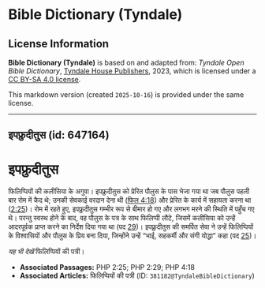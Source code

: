 # Bible Dictionary (Tyndale)

## License Information

**Bible Dictionary (Tyndale)** is based on and adapted from: _Tyndale Open Bible Dictionary_, [Tyndale House Publishers](https://tyndaleopenresources.com/), 2023, which is licensed under a [CC BY-SA 4.0 license](https://creativecommons.org/licenses/by-sa/4.0/legalcode.en).

This markdown version (created `2025-10-16`) is provided under the same license.



--------------------------------

## इपफ्रुदीतुस (id: 647164)

इपफ्रुदीतुस
===========

फिलिप्पियों की कलीसिया के अगुवा। इपफ्रुदीतुस को प्रेरित पौलुस के पास भेजा गया था जब पौलुस पहली बार रोम में कैद थे; उनकी सेवकाई वरदान देना थी ([फिल 4:18](https://ref.ly/Phil4:18)) और प्रेरित के कार्य में सहायता करना था ([2:25](https://ref.ly/Phil2:25))। रोम में रहते हुए, इपफ्रुदीतुस गम्भीर रूप से बीमार हो गए और लगभग मरने की स्थिति में पहुँच गए थे। परन्तु स्वस्थ होने के बाद, वह पौलुस के पत्र के साथ फिलिप्पी लौटे, जिसमें कलीसिया को उन्हें आदरपूर्वक प्राप्त करने का निर्देश दिया गया था (पद [29](https://ref.ly/Phil2:29))। इपफ्रुदीतुस की समर्पित सेवा ने उन्हें फिलिप्पियों के विश्वासियों और पौलुस के प्रिय बना दिया, जिन्होंने उन्हें “भाई, सहकर्मी और संगी योद्धा” कहा (पद [25](https://ref.ly/Phil2:25))।

*यह भी देखें* फिलिप्पियों की पत्री।

* **Associated Passages:** PHP 2:25; PHP 2:29; PHP 4:18
* **Associated Articles:** फिलिप्पियों की पत्री (ID: `381182@TyndaleBibleDictionary`)

